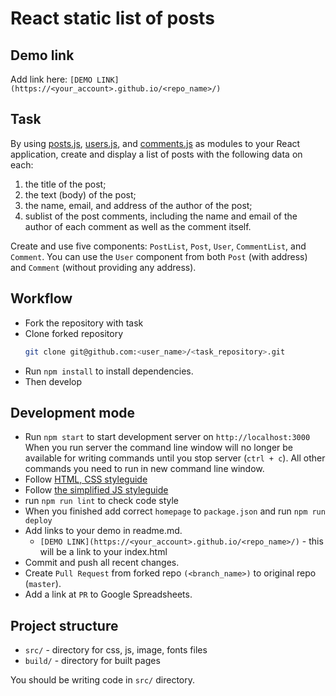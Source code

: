 # React static list of posts

## Demo link

Add link here: `[DEMO LINK](https://<your_account>.github.io/<repo_name>/)`


## Task 

By using [posts.js](./src/api/posts.js), [users.js](./src/api/users.js), and [comments.js](./src/api/comments.js) as modules to your React application, create and display a list of posts with the following data on each:

1) the title of the post;
2) the text (body) of the post;
3) the name, email, and address of the author of the post;
4) sublist of the post comments, including the name and email of the author of each comment as well as the comment itself.

Create and use five components: `PostList`, `Post`, `User`, `CommentList`, and `Comment`. You can use the `User` component from both `Post` (with address) and `Comment` (without providing any address).


## Workflow

- Fork the repository with task
- Clone forked repository 
    ```bash
    git clone git@github.com:<user_name>/<task_repository>.git
    ```
- Run `npm install` to install dependencies.
- Then develop


## Development mode 

- Run `npm start` to start development server on `http://localhost:3000`
    When you run server the command line window will no longer be available for 
    writing commands until you stop server (`ctrl + c`). All other commands you 
    need to run in new command line window.
- Follow [HTML, CSS styleguide](https://mate-academy.github.io/style-guides/htmlcss.html)
- Follow [the simplified JS styleguide](https://mate-academy.github.io/style-guides/javascript-standard-modified)
- run `npm run lint` to check code style
- When you finished add correct `homepage` to `package.json` and run `npm run deploy` 
- Add links to your demo in readme.md.
  - `[DEMO LINK](https://<your_account>.github.io/<repo_name>/)` - this will be a 
  link to your index.html
- Commit and push all recent changes.
- Create `Pull Request` from forked repo `(<branch_name>)` to original repo 
(`master`).
- Add a link at `PR` to Google Spreadsheets.


## Project structure

- `src/` - directory for css, js, image, fonts files
- `build/` - directory for built pages

You should be writing code in `src/` directory.
